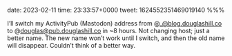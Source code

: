 date: 2023-02-11
time: 23:33:57+0000
tweet: 1624552351469019140
%%%

I’ll switch my ActivityPub (Mastodon) address from @_@blog.douglashill.co to @douglas@pub.douglashill.co in ~8 hours. Not changing host; just a better name. The new name won’t work until I switch, and then the old name will disappear. Couldn’t think of a better way.
